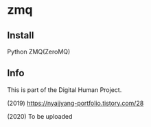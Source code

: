 # zmq

## Install
Python ZMQ(ZeroMQ)


## Info

This is part of the Digital Human Project.

(2019) https://nyajjyang-portfolio.tistory.com/28

(2020) To be uploaded
